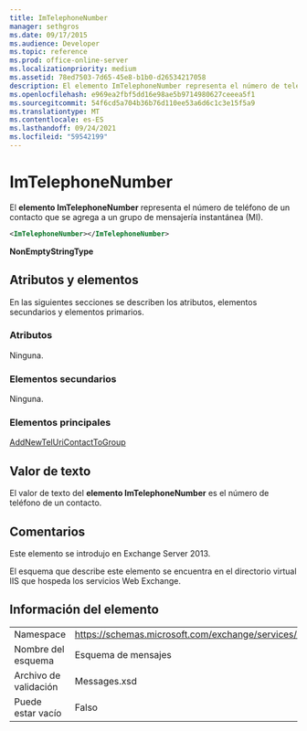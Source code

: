 ```yaml
---
title: ImTelephoneNumber
manager: sethgros
ms.date: 09/17/2015
ms.audience: Developer
ms.topic: reference
ms.prod: office-online-server
ms.localizationpriority: medium
ms.assetid: 78ed7503-7d65-45e8-b1b0-d26534217058
description: El elemento ImTelephoneNumber representa el número de teléfono de un contacto que se agrega a un grupo de mensajería instantánea (MI).
ms.openlocfilehash: e969ea2fbf5dd16e98ae5b9714980627ceeea5f1
ms.sourcegitcommit: 54f6cd5a704b36b76d110ee53a6d6c1c3e15f5a9
ms.translationtype: MT
ms.contentlocale: es-ES
ms.lasthandoff: 09/24/2021
ms.locfileid: "59542199"
---
```

# <a name="imtelephonenumber"></a>ImTelephoneNumber

El **elemento ImTelephoneNumber** representa el número de teléfono de un contacto que se agrega a un grupo de mensajería instantánea (MI). 
  
```XML
<ImTelephoneNumber></ImTelephoneNumber>
```

 **NonEmptyStringType**
## <a name="attributes-and-elements"></a>Atributos y elementos

En las siguientes secciones se describen los atributos, elementos secundarios y elementos primarios.
  
### <a name="attributes"></a>Atributos

Ninguna.
  
### <a name="child-elements"></a>Elementos secundarios

Ninguna.
  
### <a name="parent-elements"></a>Elementos principales

[AddNewTelUriContactToGroup](addnewteluricontacttogroup.md)
  
## <a name="text-value"></a>Valor de texto

El valor de texto del **elemento ImTelephoneNumber** es el número de teléfono de un contacto. 
  
## <a name="remarks"></a>Comentarios

Este elemento se introdujo en Exchange Server 2013.
  
El esquema que describe este elemento se encuentra en el directorio virtual IIS que hospeda los servicios Web Exchange.
  
## <a name="element-information"></a>Información del elemento

|||
|:-----|:-----|
|Namespace  <br/> |https://schemas.microsoft.com/exchange/services/2006/messages  <br/> |
|Nombre del esquema  <br/> |Esquema de mensajes  <br/> |
|Archivo de validación  <br/> |Messages.xsd  <br/> |
|Puede estar vacío  <br/> |Falso  <br/> |
   

